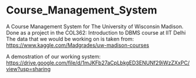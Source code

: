 # Course_Management_System
A Course Management System for The University of Wisconsin Madison. Done as a project in the COL362: Introduction to DBMS course at IIT Delhi
The data that we would be working on is taken from: https://www.kaggle.com/Madgrades/uw-madison-courses

A demostration of our working system: https://drive.google.com/file/d/1mJKFb27aCpLbkgED3ENUNf29iWzZXxPC/view?usp=sharing
